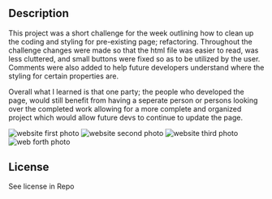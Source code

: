 # <Challenge-1>

## Description

This project was a short challenge for the week outlining how to clean up the coding and styling for pre-existing page; refactoring. Throughout the challenge changes were made so that the html file was easier to read, was less cluttered, and small buttons were fixed so as to be utilized by the user. Comments were also added to help future developers understand where the styling for certain properties are.

Overall what I learned is that one party; the people who developed the page, would still benefit from having a seperate person or persons looking over the completed work allowing for a more complete and organized project which would allow future devs to continue to update the page.

![website first photo](https://user-images.githubusercontent.com/114769830/196577790-734c9c1f-3b49-44ae-92f3-9f14ed057f41.png)
![website second photo](https://user-images.githubusercontent.com/114769830/196577864-2d6f45f5-5461-4a79-bc5f-6af90b7815ac.png)
![website third photo](https://user-images.githubusercontent.com/114769830/196577949-c25349e5-f89a-4465-a152-ee31271862db.png)
![web forth photo](https://user-images.githubusercontent.com/114769830/196578013-b729716b-e27f-46e1-8d4e-996335a1d68a.png)


## License

See license in Repo